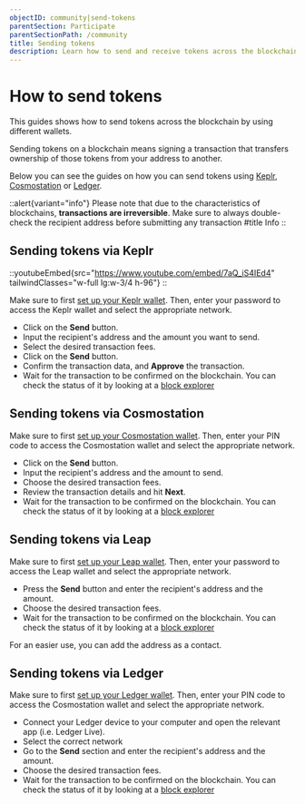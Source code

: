 ```yaml
---
objectID: community|send-tokens
parentSection: Participate
parentSectionPath: /community
title: Sending tokens
description: Learn how to send and receive tokens across the blockchain.
---
```


# How to send tokens

This guides shows how to send tokens across the blockchain by using different wallets.


Sending tokens on a blockchain means signing a transaction that transfers ownership of those tokens from your address to another.

Below you can see the guides on how you can send tokens using [Keplr](/community/wallet-setup/keplr-setup), [Cosmostation](/community/wallet-setup/cosmostation-setup) or [Ledger](/community/wallet-setup/ledger-setup).

::alert{variant="info"}
Please note that due to the characteristics of blockchains, **transactions are irreversible**. Make sure to always double-check the recipient address before submitting any transaction
#title
Info
::


## Sending tokens via Keplr

::youtubeEmbed{src="https://www.youtube.com/embed/7aQ_iS4IEd4" tailwindClasses="w-full lg:w-3/4 h-96"}
::

Make sure to first [set up your Keplr wallet](/community/wallet-setup/keplr-setup).
Then, enter your password to access the Keplr wallet and select the appropriate network.

- Click on the **Send** button.
- Input the recipient's address and the amount you want to send.
- Select the desired transaction fees.
- Click on the **Send** button.
- Confirm the transaction data, and **Approve** the transaction.
- Wait for the transaction to be confirmed on the blockchain. You can check the status of it by looking at a [block explorer](/resources/blockexplorers)


## Sending tokens via Cosmostation

Make sure to first [set up your Cosmostation wallet](/community/wallet-setup/cosmostation-setup).
Then, enter your PIN code to access the Cosmostation wallet and select the appropriate network.

- Click on the **Send** button.
- Input the recipient's address and the amount to send.
- Choose the desired transaction fees.
- Review the transaction details and hit **Next**.
- Wait for the transaction to be confirmed on the blockchain. You can check the status of it by looking at a [block explorer](/resources/blockexplorers)

## Sending tokens via Leap 

Make sure to first [set up your Leap wallet](/community/wallet-setup/leap-setup).
Then, enter your password to access the Leap wallet and select the appropriate network.

- Press the **Send** button and enter the recipient's address and the amount.
- Choose the desired transaction fees.
- Wait for the transaction to be confirmed on the blockchain. You can check the status of it by looking at a [block explorer](/resources/blockexplorers)

For an easier use, you can add the address as a contact.

## Sending tokens via Ledger 

Make sure to first [set up your Ledger wallet](/community/wallet-setup/ledger-setup).
Then, enter your PIN code to access the Cosmostation wallet and select the appropriate network.

- Connect your Ledger device to your computer and open the relevant app (i.e. Ledger Live).
- Select the correct network
- Go to the **Send** section and enter the recipient's address and the amount.
- Choose the desired transaction fees.
- Wait for the transaction to be confirmed on the blockchain. You can check the status of it by looking at a [block explorer](/resources/blockexplorers)
